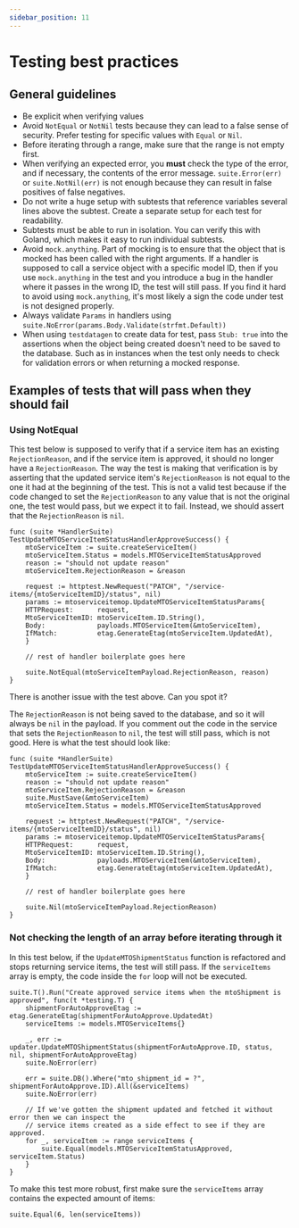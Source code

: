 ```yaml
---
sidebar_position: 11
---
```


# Testing best practices

## General guidelines

- Be explicit when verifying values
- Avoid `NotEqual` or `NotNil` tests because they can lead to a false sense of security. Prefer testing for specific values with `Equal` or `Nil`.
- Before iterating through a range, make sure that the range is not empty first.
- When verifying an expected error, you **must** check the type of the error, and if necessary, the contents of the error message. `suite.Error(err)` or `suite.NotNil(err)` is not enough because they can result in false positives of false negatives.
- Do not write a huge setup with subtests that reference variables several lines above the subtest. Create a separate setup for each test for readability.
- Subtests must be able to run in isolation. You can verify this with Goland, which makes it easy to run individual subtests.
- Avoid `mock.anything`. Part of mocking is to ensure that the object that is mocked has been called with the right arguments. If a handler is supposed to call a service object with a specific model ID, then if you use `mock.anything` in the test and you introduce a bug in the handler where it passes in the wrong ID, the test will still pass. If you find it hard to avoid using `mock.anything`, it's most likely a sign the code under test is not designed properly.
- Always validate `Params` in handlers using `suite.NoError(params.Body.Validate(strfmt.Default))`
- When using `testdatagen` to create data for test, pass `Stub: true` into the assertions when the object being created doesn't need to be saved to the database. Such as in instances when the test only needs to check for validation errors or when returning a mocked response. 

## Examples of tests that will pass when they should fail

### Using NotEqual

This test below is supposed to verify that if a service item has an existing `RejectionReason`, and if the service item is approved, it should no longer have a `RejectionReason`. The way the test is making that verification is by asserting that the updated service item's `RejectionReason` is not equal to the one it had at the beginning of the test. This is not a valid test because if the code changed to set the `RejectionReason` to any value that is not the original one, the test would pass, but we expect it to fail. Instead, we should assert that the `RejectionReason` is `nil`.

```golang
func (suite *HandlerSuite) TestUpdateMTOServiceItemStatusHandlerApproveSuccess() {
    mtoServiceItem := suite.createServiceItem()
    mtoServiceItem.Status = models.MTOServiceItemStatusApproved
    reason := "should not update reason"
    mtoServiceItem.RejectionReason = &reason

    request := httptest.NewRequest("PATCH", "/service-items/{mtoServiceItemID}/status", nil)
    params := mtoserviceitemop.UpdateMTOServiceItemStatusParams{
	HTTPRequest:      request,
	MtoServiceItemID: mtoServiceItem.ID.String(),
	Body:             payloads.MTOServiceItem(&mtoServiceItem),
	IfMatch:          etag.GenerateEtag(mtoServiceItem.UpdatedAt),
    }

    // rest of handler boilerplate goes here

    suite.NotEqual(mtoServiceItemPayload.RejectionReason, reason)
}
```
There is another issue with the test above. Can you spot it?

The `RejectionReason` is not being saved to the database, and so it will always be `nil` in the payload. If you comment out the code in the service that sets the `RejectionReason` to `nil`, the test will still pass, which is not good. Here is what the test should look like:

```golang
func (suite *HandlerSuite) TestUpdateMTOServiceItemStatusHandlerApproveSuccess() {
    mtoServiceItem := suite.createServiceItem()
    reason := "should not update reason"
    mtoServiceItem.RejectionReason = &reason
    suite.MustSave(&mtoServiceItem)
    mtoServiceItem.Status = models.MTOServiceItemStatusApproved

    request := httptest.NewRequest("PATCH", "/service-items/{mtoServiceItemID}/status", nil)
    params := mtoserviceitemop.UpdateMTOServiceItemStatusParams{
	HTTPRequest:      request,
	MtoServiceItemID: mtoServiceItem.ID.String(),
	Body:             payloads.MTOServiceItem(&mtoServiceItem),
	IfMatch:          etag.GenerateEtag(mtoServiceItem.UpdatedAt),
    }

    // rest of handler boilerplate goes here

    suite.Nil(mtoServiceItemPayload.RejectionReason)
}
```

### Not checking the length of an array before iterating through it

In this test below, if the `UpdateMTOShipmentStatus` function is refactored and
stops returning service items, the test will still pass. If
the `serviceItems` array is empty, the code inside the `for` loop will
not be executed.

```golang
suite.T().Run("Create approved service items when the mtoShipment is approved", func(t *testing.T) {
    shipmentForAutoApproveEtag := etag.GenerateEtag(shipmentForAutoApprove.UpdatedAt)
    serviceItems := models.MTOServiceItems{}

    _, err := updater.UpdateMTOShipmentStatus(shipmentForAutoApprove.ID, status, nil, shipmentForAutoApproveEtag)
    suite.NoError(err)

    err = suite.DB().Where("mto_shipment_id = ?", shipmentForAutoApprove.ID).All(&serviceItems)
    suite.NoError(err)

    // If we've gotten the shipment updated and fetched it without error then we can inspect the
    // service items created as a side effect to see if they are approved.
    for _, serviceItem := range serviceItems {
        suite.Equal(models.MTOServiceItemStatusApproved, serviceItem.Status)
    }
}
```
To make this test more robust, first make sure the `serviceItems` array contains the expected amount of items:
```golang
suite.Equal(6, len(serviceItems))
```
